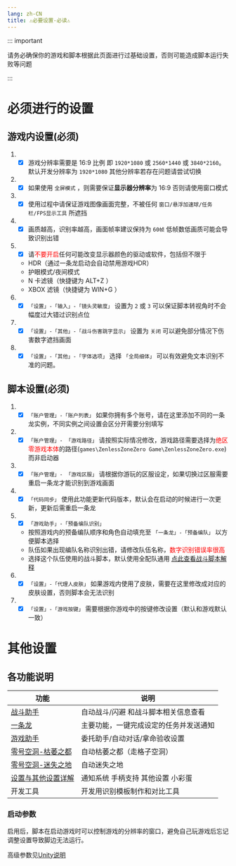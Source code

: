 ```yaml
---
lang: zh-CN
title: ⚠︎必要设置-必读⚠︎
---
```


::: important

请务必确保你的游戏和脚本根据此页面进行过基础设置，否则可能造成脚本运行失败等问题

:::

# 必须进行的设置

## 游戏内设置(必须)

1. - [x] 游戏分辨率需要是 16:9 比例 即 `1920*1080` 或 `2560*1440` 或 `3840*2160`。默认开发分辨率为 `1920*1080` 其他分辨率若存在问题请尝试切换
1. - [x] 如果使用 `全屏模式` ，则需要保证**显示器分辨率**为 16:9 否则请使用窗口模式
1. - [x] 使用过程中请保证游戏图像画面完整，不被任何 `窗口/悬浮加速球/任务栏/FPS显示工具` 所遮挡
1. - [x] 画质越高，识别率越高，画面帧率建议保持为 `60帧` 低帧数低画质可能会导致识别出错
1. - [x] 请<font color="red">不要开启</font>任何可能改变显示器颜色的驱动或软件，包括但不限于
    - HDR（通过一条龙启动会自动禁用游戏HDR）
    - 护眼模式/夜间模式
    - N 卡滤镜（快捷键为 ALT+Z ）
    - XBOX 滤镜（快捷键为 WIN+G ）
1. - [x] `「设置」-「输入」-「镜头灵敏度」` 设置为 `2` 或 `3` 可以保证脚本转视角时不会幅度过大错过识别点位
1. - [x] `「设置」-「其他」-「战斗伤害跳字显示」` 设置为 `关闭` 可以避免部分情况下伤害数字遮挡画面
1. - [x] `「设置」-「其他」-「字体选项」` 选择 `「全局细体」` 可以有效避免文本识别不准的问题。

## 脚本设置(必须)

1. - [x] `「账户管理」-「账户列表」` 如果你拥有多个账号，请在这里添加不同的一条龙实例，不同实例之间设置会区分开需要分别填写
1. - [x] `「账户管理」- 「游戏路径」` 请按照实际情况修改，游戏路径需要选择为<font color="red">绝区零游戏本体</font>的路径(`games\ZenlessZoneZero Game\ZenlessZoneZero.exe`)而非启动器
1. - [x] `「账户管理」- 「游戏区服」` 请根据你游玩的区服设定，如果切换过区服需要重启一条龙才能识别到游戏画面
1. - [x] `「代码同步」` 使用此功能更新代码版本，默认会在启动的时候进行一次更新，更新后需重启一条龙
1. - [x] `「游戏助手」-「预备编队识别」` 
    - 按照游戏内的预备编队顺序和角色自动填充至 `「一条龙」-「预备编队」` 以方便脚本选择
    - 队伍如果出现编队名称识别出错，请修改队伍名称，<font color="red">数字识别错误率很高</font>
    - 选择这个队伍使用的战斗脚本，默认使用全配队通用 [点此查看战斗脚本解释](./feat_battle_assistant.md)
1. - [x] `「设置」-「代理人皮肤」` 如果游戏内使用了皮肤，需要在这里修改成对应的皮肤设置，否则脚本会无法识别
1. - [x] `「设置」-「游戏按键」` 需要根据你游戏中的按键修改设置（默认和游戏默认一致）

# 其他设置

## 各功能说明

|  功能   | 说明  |
|  ----  | ----  |
| [战斗助手](./feat_battle_assistant.md) | 自动战斗/闪避 和战斗脚本相关信息查看 |
| [一条龙](./feat_one_dragon.md)  | 主要功能，一键完成设定的任务并发送通知 |
| [游戏助手](./feat_game_assistant.md) | 委托助手/自动对话/拿命验收设置 |
| [零号空洞-枯萎之都](./feat_hollow_zero.md) | 自动枯萎之都（走格子空洞） |
| [零号空洞-迷失之地](./feat_lost_void.md) | 自动迷失之地 |
| [设置与其他设置详解](./feat_gamepad.md) | 通知系统 手柄支持 其他设置 小彩蛋 |
| 开发工具 | 开发用识别模板制作和对比工具 |

### 启动参数

启用后，脚本在启动游戏时可以控制游戏的分辨率的窗口，避免自己玩游戏后忘记调整设置导致脚边无法运行。

高级参数见[Unity说明](https://docs.unity3d.com/Manual/PlayerCommandLineArguments.html)